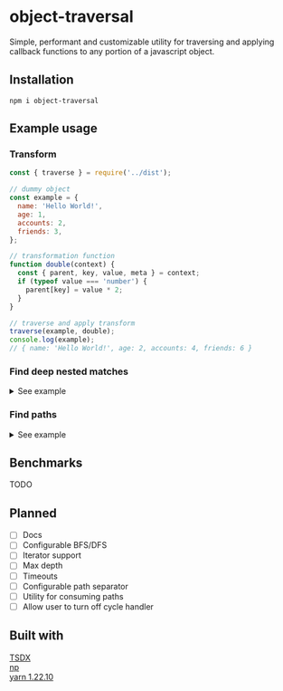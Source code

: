 # object-traversal

Simple, performant and customizable utility for traversing and applying callback functions to any portion of a javascript object.

## Installation

    npm i object-traversal

## Example usage

### Transform

```javascript
const { traverse } = require('../dist');

// dummy object
const example = {
  name: 'Hello World!',
  age: 1,
  accounts: 2,
  friends: 3,
};

// transformation function
function double(context) {
  const { parent, key, value, meta } = context;
  if (typeof value === 'number') {
    parent[key] = value * 2;
  }
}

// traverse and apply transform
traverse(example, double);
console.log(example);
// { name: 'Hello World!', age: 2, accounts: 4, friends: 6 }
```

### Find deep nested matches

<details><summary>See example</summary>

```javascript
const { traverse } = require('../dist');

const network = {
  name: 'Person1',
  age: 52,
  friends: [
    {
      name: 'Person2',
      age: 25,
      friends: [],
    },
    {
      name: 'Person3',
      age: 42,
      friends: [
        {
          name: 'Person4',
          age: 18,
          friends: [
            {
              name: 'Person5',
              age: 33,
              friends: [],
            },
          ],
        },
      ],
    },
  ],
};

const valuesOver25 = [];
function findOver25(context) {
  const { parent, key, value, meta } = context;
  if (key === 'age' && value > 25) {
    valuesOver25.push(value);
  }
}

traverse(network, findOver25);

console.log(valuesOver25);
// [ 52, 42, 33 ]
```

</details>

### Find paths

<details><summary>See example</summary>

```javascript
const { traverse } = require('../dist');

const network = {
  name: 'Person1',
  age: 52,
  friends: [
    {
      name: 'Person2',
      age: 25,
      friends: [],
    },
    {
      name: 'Person3',
      age: 42,
      friends: [
        {
          name: 'Person4',
          age: 18,
          friends: [
            {
              name: 'Person5',
              age: 33,
              friends: [],
            },
          ],
        },
      ],
    },
  ],
};

const pathToPeopleUnder30 = [];
function findPathToPeopleUnder30(context) {
  const { parent, key, value, meta } = context;
  if (typeof value.age === 'number' && value.age < 30) {
    pathToPeopleUnder30.push(meta.currentPath);
  }
}

traverse(network, findPathToPeopleUnder30);

console.log(pathToPeopleUnder30);
// [ 'friends.0', 'friends.1.friends.0' ]
```

</details>

## Benchmarks

TODO

## Planned

- [ ] Docs
- [ ] Configurable BFS/DFS
- [ ] Iterator support
- [ ] Max depth
- [ ] Timeouts
- [ ] Configurable path separator
- [ ] Utility for consuming paths
- [ ] Allow user to turn off cycle handler

## Built with

[TSDX](https://github.com/formium/tsdx)<br>
[np](https://github.com/sindresorhus/np)<br>
[yarn 1.22.10](https://yarnpkg.com/)
